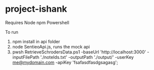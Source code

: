 # project-ishank

Requires
    Node
    npm
    Powershell
    
To run

1. npm install in api folder
2. node SentieoApi.js, runs the mock api
3. pwsh RetrieveSchrodersData.ps1 -baseUrl 'http://localhost:3000' -inputFilePath './noteIds.txt' -outputPath './output/' -userKey me@mydomain.com -apiKey 'fsafasdfasdgsagasg';